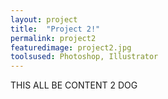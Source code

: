 ```yaml
---
layout: project
title:  "Project 2!"
permalink: project2
featuredimage: project2.jpg
toolsused: Photoshop, Illustrator
---
```

 THIS ALL BE CONTENT 2 DOG